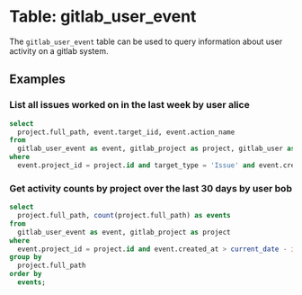 # Table: gitlab_user_event

The `gitlab_user_event` table can be used to query information about user activity on a gitlab system.

## Examples

### List all issues worked on in the last week by user alice

```sql
select
  project.full_path, event.target_iid, event.action_name
from
  gitlab_user_event as event, gitlab_project as project, gitlab_user as u
where
  event.project_id = project.id and target_type = 'Issue' and event.created_at > current_date - interval '7 days' and event.author_id = u.id and u.username = 'alice';
```

### Get activity counts by project over the last 30 days by user bob

```sql
select
  project.full_path, count(project.full_path) as events
from
  gitlab_user_event as event, gitlab_project as project
where
  event.project_id = project.id and event.created_at > current_date - interval '30 days' and event.author_id = u.id and u.username = 'bob'
group by
  project.full_path
order by
  events;
```
